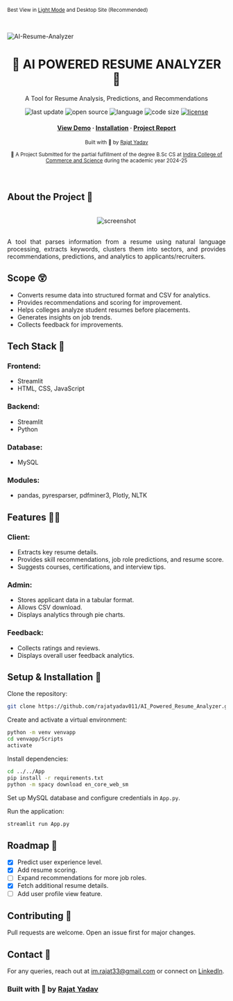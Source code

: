 <p><small>Best View in <a href="https://github.com/settings/appearance">Light Mode</a> and Desktop Site (Recommended)</small></p><br/>

![AI-Resume-Analyzer](https://socialify.git.ci/rajatyadav011/AI-Resume-Analyzer/image?description=1&descriptionEditable=Final%20Year%20Project%20at%20Indira%20College%20of%20Commerce%20and%20Science%20(2024%20-%2025)&font=Raleway&language=1&pattern=Plus&theme=Light)

<div align="center">
  <h1>🌴 AI POWERED RESUME ANALYZER 🌴</h1>
  <p>A Tool for Resume Analysis, Predictions, and Recommendations</p>
  
  <!-- Badges -->
  <p>
    <img src="https://img.shields.io/github/last-commit/rajatyadav011/AI-Resume-Analyzer" alt="last update" />
    <img src="https://badges.frapsoft.com/os/v2/open-source.svg?v=103" alt="open source" />
    <img src="https://img.shields.io/github/languages/top/rajatyadav011/AI-Resume-Analyzer?color=red" alt="language" />
    <img src="https://img.shields.io/github/languages/code-size/rajatyadav011/AI-Resume-Analyzer?color=informational" alt="code size" />
    <a href="https://github.com/rajatyadav011/AI-Resume-Analyzer/blob/main/LICENSE">
      <img src="https://img.shields.io/github/license/rajatyadav011/AI-Resume-Analyzer.svg?color=yellow" alt="license" />
    </a>
  </p>
  
  <!-- Links -->
  <h4>
    <a href="#preview-">View Demo</a>
    <span> · </span>
    <a href="#setup--installation-">Installation</a>
    <span> · </span>
    <a href="mailto:im.rajat33@gmail.com?subject=I%20Want%20The%20Project%20Report%20of%20AI-RESUME-ANALYZER&body=Here%20Are%20My%20Details">Project Report</a>
  </h4>
  <p>
    <small align="justify">
      Built with 🤍 by 
      <a href="https://github.com/rajatyadav011">Rajat Yadav</a>
    </small>
  </p>
  <small align="justify">🚀 A Project Submitted for the partial fulfillment of the degree B.Sc CS at 
    <a href="https://iccs.ac.in/">Indira College of Commerce and Science</a> during the academic year 2024-25
  </small>
</div><br/><br/>

## About the Project 🥱
<div align="center">
    <br/><img src="https://raw.githubusercontent.com/rajatyadav011/AI-Resume-Analyzer/main/screenshots/RESUME.png" alt="screenshot" /><br/><br/>
    <p align="justify"> 
      A tool that parses information from a resume using natural language processing, extracts keywords, clusters them into sectors, and provides recommendations, predictions, and analytics to applicants/recruiters.
    </p>
</div>

## Scope 😲
- Converts resume data into structured format and CSV for analytics.
- Provides recommendations and scoring for improvement.
- Helps colleges analyze student resumes before placements.
- Generates insights on job trends.
- Collects feedback for improvements.

## Tech Stack 🍻
### Frontend:
- Streamlit
- HTML, CSS, JavaScript

### Backend:
- Streamlit
- Python

### Database:
- MySQL

### Modules:
- pandas, pyresparser, pdfminer3, Plotly, NLTK

## Features 🤦‍♂️
### Client:
- Extracts key resume details.
- Provides skill recommendations, job role predictions, and resume score.
- Suggests courses, certifications, and interview tips.

### Admin:
- Stores applicant data in a tabular format.
- Allows CSV download.
- Displays analytics through pie charts.

### Feedback:
- Collects ratings and reviews.
- Displays overall user feedback analytics.

## Setup & Installation 👀
Clone the repository:
```bash
git clone https://github.com/rajatyadav011/AI_Powered_Resume_Analyzer.git
```

Create and activate a virtual environment:
```bash
python -m venv venvapp
cd venvapp/Scripts
activate
```

Install dependencies:
```bash
cd ../../App
pip install -r requirements.txt
python -m spacy download en_core_web_sm
```

Set up MySQL database and configure credentials in `App.py`.

Run the application:
```bash
streamlit run App.py
```

## Roadmap 🛵
- [x] Predict user experience level.
- [x] Add resume scoring.
- [ ] Expand recommendations for more job roles.
- [x] Fetch additional resume details.
- [ ] Add user profile view feature.

## Contributing 🤘
Pull requests are welcome. Open an issue first for major changes.

## Contact 📩
For any queries, reach out at [im.rajat33@gmail.com](mailto:im.rajat33@gmail.com) or connect on [LinkedIn](https://linkedin.com/in/rajatyadav011).

### Built with 🤍 by [Rajat Yadav](https://github.com/rajatyadav011)
